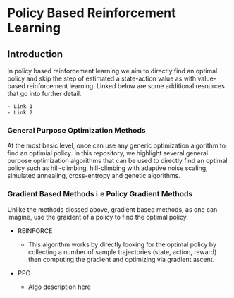 # Policy Based Reinforcement Learning

## Introduction 

In policy based reinforcement learning we aim to directly find an optimal policy and skip the step of estimated a state-action value as with value-based reinforcement learning. Linked below are some additional resources that go into further detail.

    - Link 1
    - Link 2

### General Purpose Optimization Methods

At the most basic level, once can use any generic optimization algorithm to find an optimial policy. In this repository, we highlight several general purpose optimization algorithms that can be used to directly find an optimal policy such as hill-climbing, hill-climbing with adaptive noise scaling, simulated annealing, cross-entropy and genetic algorithms. 

### Gradient Based Methods i.e Policy Gradient Methods

Unlike the methods dicssed above, gradient based methods, as one can imagine, use the graident of a policy to find the optimal policy. 

- REINFORCE
    - This algorithm works by directly looking for the optimal policy by collecting a number of sample trajectories (state, action, reward) then computing the gradient and optimizing via gradient ascent. 
    
- PPO 
    - Algo description here
